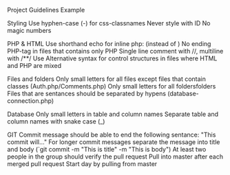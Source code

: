 Project Guidelines Example

Styling
Use hyphen-case (-) for css-classnames
Never style with ID
No magic numbers

PHP & HTML
Use shorthand echo for inline php: <?= $item["value"]; ?> (instead of <?php echo $item["value"]; ?>)
No ending PHP-tag in files that contains only PHP
Single line comment with //, multiline with /**/
Use Alternative syntax for control structures in files where HTML and PHP are mixed

Files and folders
Only small letters for all files except files that contain classes (Auth.php/Comments.php)
Only small letters for all foldersfolders
Files that are sentances should be separated by hypens (database-connection.php)

Database
Only small letters in table and column names
Separate table and column names with snake case (_)

GIT
Commit message should be able to end the following sentance: "This commit will..."
For longer commit messages separate the message into title and body (`git commit -m "This is title" -m "This is body")
At least two people in the group should verify the pull request
Pull into master after each merged pull request
Start day by pulling from master